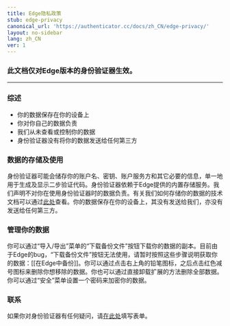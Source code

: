 ```yaml
---
title: Edge隐私政策
stub: edge-privacy
canonical_url: 'https://authenticator.cc/docs/zh_CN/edge-privacy/'
layout: no-sidebar
lang: zh_CN
ver: 1
---
```


### 此文档仅对Edge版本的身份验证器生效。

---

### 综述

- 你的数据保存在你的设备上
- 你对你自己的数据负责
- 我们从未查看或控制你的数据
- 身份验证器没有将你的数据发送给任何第三方

### 数据的存储及使用

身份验证器可能会储存你的账户名、密钥、账户服务方和其它必要的信息，单一地用于生成及显示二步验证代码。身份验证器依赖于Edge提供的内置存储服务。我们声明不对你在使用身份验证器时的数据负责。有关我们如何存储你的数据的技术文档可以通过[此处](https://developer.mozilla.org/en-US/docs/Mozilla/Add-ons/WebExtensions/API/storage/local)查看。你的数据保存在你的设备上，其没有发送给我们，亦没有发送给任何第三方。

### 管理你的数据

你可以通过“导入/导出”菜单的“下载备份文件”按钮下载你的数据的副本。目前由于Edge的bug，“下载备份文件”按钮无法使用，请暂时按照这些步骤说明获取你的数据：[[在Edge中备份]]。你可以通过点击右上角的铅笔图标，之后点击红色减号图标来删除你想移除的数据。你也可以通过直接卸载扩展的方法删除全部数据。你可以通过“安全”菜单设置一个密码来加密你的数据。

### 联系

如果你对身份验证器有任何疑问，请[在此处](https://github.com/Authenticator-Extension/Authenticator/issues/new/choose)填写表单。